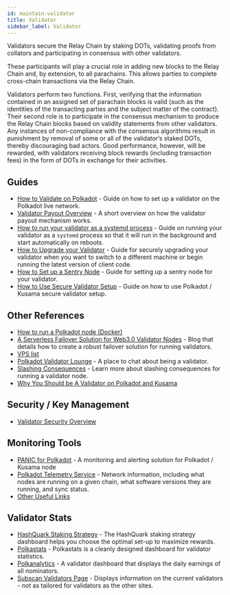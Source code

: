 ```yaml
---
id: maintain-validator
title: Validator
sidebar_label: Validator
---
```


Validators secure the Relay Chain by staking DOTs, validating proofs from collators and
participating in consensus with other validators.

These participants will play a crucial role in adding new blocks to the Relay Chain and, by
extension, to all parachains. This allows parties to complete cross-chain transactions via the Relay
Chain.

Validators perform two functions. First, verifying that the information contained in an assigned set
of parachain blocks is valid (such as the identities of the transacting parties and the subject
matter of the contract). Their second role is to participate in the consensus mechanism to produce
the Relay Chain blocks based on validity statements from other validators. Any instances of
non-compliance with the consensus algorithms result in punishment by removal of some or all of the
validator’s staked DOTs, thereby discouraging bad actors. Good performance, however, will be
rewarded, with validators receiving block rewards (including transaction fees) in the form of DOTs
in exchange for their activities.

## Guides

- [How to Validate on Polkadot](maintain-guides-how-to-validate-polkadot) - Guide on how to set up a
  validator on the Polkadot live network.
- [Validator Payout Overview](maintain-guides-validator-payout) - A short overview on how the
  validator payout mechanism works.
- [How to run your validator as a systemd process](maintain-guides-how-to-systemd) - Guide on
  running your validator as a `systemd` process so that it will run in the background and start
  automatically on reboots.
- [How to Upgrade your Validator](maintain-guides-how-to-upgrade) - Guide for securely upgrading
  your validator when you want to switch to a different machine or begin running the latest version
  of client code.
- [How to Set up a Sentry Node](maintain-guides-how-to-setup-sentry-node) - Guide for setting up a
  sentry node for your validator.
- [How to Use Secure Validator Setup](maintain-guides-how-to-use-polkadot-secure-validator) - Guide
  on how to use Polkadot / Kusama secure validator setup.

## Other References

- [How to run a Polkadot node (Docker)](https://medium.com/@acvlls/setting-up-a-maintain-the-easy-way-3a885283091f)
- [A Serverless Failover Solution for Web3.0 Validator Nodes](https://medium.com/hackernoon/a-serverless-failover-solution-for-web-3-0-validator-nodes-e26b9d24c71d) -
  Blog that details how to create a robust failover solution for running validators.
- [VPS list](maintain-guides-how-to-validate-kusama#vps-list)
- [Polkadot Validator Lounge](https://matrix.to/#/!NZrbtteFeqYKCUGQtr:matrix.parity.io?via=matrix.parity.io&via=matrix.org&via=web3.foundation) -
  A place to chat about being a validator.
- [Slashing Consequences](https://wiki.polkadot.network/docs/en/learn-staking#slashing) - Learn more
  about slashing consequences for running a validator node.
- [Why You Should be A Validator on Polkadot and Kusama](https://www.youtube.com/watch?v=0EmP0s6JOW4&list=PLOyWqupZ-WGuAuS00rK-pebTMAOxW41W8&index=2)

## Security / Key Management

- [Validator Security Overview](https://github.com/w3f/validator-security)

## Monitoring Tools

- [PANIC for Polkadot](https://github.com/SimplyVC/panic_polkadot) - A monitoring and alerting
  solution for Polkadot / Kusama node
- [Polkadot Telemetry Service](https://telemetry.polkadot.io/#list/Kusama%20CC3) - Network
  information, including what nodes are running on a given chain, what software versions they are
  running, and sync status.
- [Other Useful Links](https://forum.web3.foundation/t/useful-links-for-validators/20)

## Validator Stats

- [HashQuark Staking Strategy](https://labs.hashquark.io/#/polka/strategy) - The HashQuark staking
  strategy dashboard helps you choose the optimal set-up to maximize rewards.
- [Polkastats](https://polkastats.io/) - Polkastats is a cleanly designed dashboard for validator
  statistics.
- [Polkanalytics](https://polkanalytics.com/#/dashboard) - A validator dashboard that displays the
  daily earnings of all nominators.
- [Subscan Validators Page](https://kusama.subscan.io/validator) - Displays information on the
  current validators - not as tailored for validators as the other sites.
